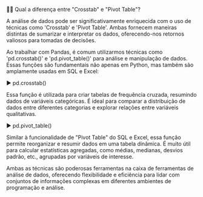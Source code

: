 🔀🧮 Qual a diferença entre "Crosstab" e "Pivot Table"?


 A análise de dados pode ser significativamente enriquecida com o uso de técnicas como 'Crosstab' e 'Pivot Table'. Ambas fornecem maneiras distintas de sumarizar e interpretar os dados, oferecendo-nos retornos valiosos para tomadas de decisões.


Ao trabalhar com Pandas, é comum utilizarmos técnicas como 'pd.crosstab()' e 'pd.pivot_table()' para análise e manipulação de dados. Essas funções são fundamentais não apenas em Python, mas também são amplamente usadas em SQL e Excel:


▶️ pd.crosstab()

Essa função é utilizada para criar tabelas de frequência cruzada, resumindo dados de variáveis categóricas. É ideal para comparar a distribuição de dados entre diferentes categorias e explorar relações entre variáveis qualitativas.


▶️ pd.pivot_table()

Similar à funcionalidade de "Pivot Table" do SQL e Excel, essa função permite reorganizar e resumir dados em uma tabela dinâmica. É muito útil para calcular estatísticas agregadas, como médias, medianas, desvios padrão, etc., agrupadas por variáveis de interesse.


Ambas as técnicas são poderosas ferramentas na caixa de ferramentas de análise de dados, oferecendo flexibilidade e eficiência para lidar com conjuntos de informações complexas em diferentes ambientes de programação e análise.
